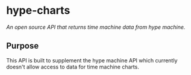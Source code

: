 # hype-charts

*An open source API that returns time machine data from hype machine.*

## Purpose

This API is built to supplement the hype machine API which currently doesn't allow access to data for time machine charts.
